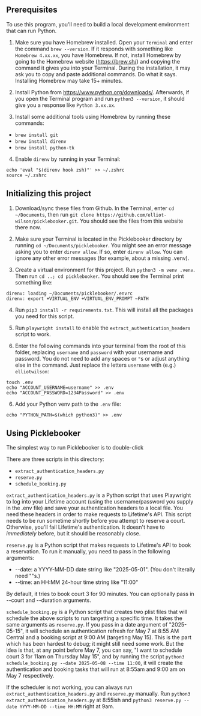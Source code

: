 ## Prerequisites

To use this program, you'll need to build a local development environment that can run Python.

1. Make sure you have Homebrew installed. Open your `Terminal` and enter the command `brew --version`. If it responds with something like `Homebrew 4.xx.xx`, you have Homebrew. If not, install Homebrew by going to the Homebrew website (https://brew.sh/) and copying the command it gives you into your Terminal. During the installation, it may ask you to copy and paste additional commands. Do what it says. Installing Homebrew may take 15+ minutes.

2. Install Python from https://www.python.org/downloads/. Afterwards, if you open the Terminal program and run `python3 --version`, it should give you a response like `Python 3.xx.xx`.

3. Install some additional tools using Homebrew by running these commands:

- `brew install git`
- `brew install direnv`
- `brew install python-tk`

4. Enable `direnv` by running in your Terminal:

```
echo 'eval "$(direnv hook zsh)"' >> ~/.zshrc
source ~/.zshrc
```

## Initializing this project

1. Download/sync these files from Github. In the Terminal, enter `cd ~/Documents`, then run `git clone https://github.com/elliot-wilson/picklebooker.git`. You should see the files from this website there now.

2. Make sure your Terminal is located in the Picklebooker directory by running `cd ~/Documents/picklebooker`. You might see an error message asking you to enter `direnv allow`. If so, enter `direnv allow`. You can ignore any other error messages (for example, about a missing .venv).

3. Create a virtual environment for this project. Run `python3 -m venv .venv`. Then run `cd ..; cd picklebooker`. You should see the Terminal print something like:

```
direnv: loading ~/Documents/picklebooker/.envrc
direnv: export +VIRTUAL_ENV +VIRTUAL_ENV_PROMPT ~PATH
```

4. Run `pip3 install -r requirements.txt`. This will install all the packages you need for this script.

5. Run `playwright install` to enable the `extract_authentication_headers` script to work.

6. Enter the following commands into your terminal from the root of this folder, replacing `username` and `password` with your username and password. You do not need to add any spaces or `"`s or adjust anything else in the command. Just replace the letters `username` with (e.g.) `elliotwilson`:

```
touch .env
echo "ACCOUNT_USERNAME=username" >> .env
echo "ACCOUNT_PASSWORD=1234Password" >> .env
```

6. Add your Python venv path to the `.env` file:

```
echo "PYTHON_PATH=$(which python3)" >> .env
```

## Using Picklebooker

The simplest way to run Picklebooker is to double-click

There are three scripts in this directory:

- `extract_authentication_headers.py`
- `reserve.py`
- `schedule_booking.py`

`extract_authentication_headers.py` is a Python script that uses Playwright to log into your Lifetime account (using the username/password you supply in the .env file) and save your authentication headers to a local file. You need these headers in order to make requests to Lifetime's API. This script needs to be run sometime shortly before you attempt to reserve a court. Otherwise, you'll fail Lifetime's authentication. It doesn't have to _immediately_ before, but it should be reasonably close.

`reserve.py` is a Python script that makes requests to Lifetime's API to book a reservation. To run it manually, you need to pass in the following arguments:

- --date: a YYYY-MM-DD date string like "2025-05-01". (You don't literally need ""s.)
- --time: an HH:MM 24-hour time string like "11:00"

By default, it tries to book court 3 for 90 minutes. You can optionally pass in --court and --duration arguments.

`schedule_booking.py` is a Python script that creates two plist files that will schedule the above scripts to run targetting a specific time. It takes the same arguments as `reserve.py`. If you pass in a date argument of "2025-05-15", it will schedule an authentication refresh for May 7 at 8:55 AM Central and a booking script at 9:00 AM (targeting May 15). This is the part which has been hardest to debug; it might still need some work. But the idea is that, at any point before May 7, you can say, "I want to schedule court 3 for 11am on Thursday May 15", and by running the script `python3 schedule_booking.py --date 2025-05-08 --time 11:00`, it will create the authentication and booking tasks that will run at 8:55am and 9:00 am on May 7 respectively.

If the scheduler is not working, you can always run `extract_authentication_headers.py` and `reserve.py` manually. Run `python3 extract_authentication_headers.py` at 8:55ish and `python3 reserve.py --date YYYY-MM-DD --time HH:MM` right at 9am.
